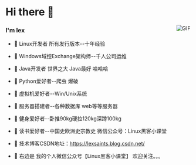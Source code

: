 <!--
**lexsaints/lexsaints** is a ✨ _special_ ✨ repository because its `README.md` (this file) appears on your GitHub profile.
-->

# Hi there 👋

<img align="right" alt="GIF" src="https://github.com/lexsaints/lexsaints/blob/master/snail_linux.jpg" />

### I'm lex

- 🌱 Linux开发者 所有发行版本--十年经验 
- 🌱 Windows域控Exchange架构师--千人公司运维 
- 🌱 Java开发者 世界之大 Java最好 哈哈哈 
- 🌱 Python爱好者--爬虫 爆破 
- 🌱 虚拟机爱好者--Win/Unix系统 
- 🌱 服务器搭建者--各种数据库 web等等服务器 
- 🌱 健身爱好者--卧推90kg硬拉120kg深蹲100kg 
- 🌱 读书爱好者--中国史欧洲史宗教史 微信公众号：Linux黑客小课堂

- 💬 技术博客CSDN地址：https://lexsaints.blog.csdn.net/
- 💬 右边是 我的个人微信公众号【Linux黑客小课堂】 欢迎关注。。。
